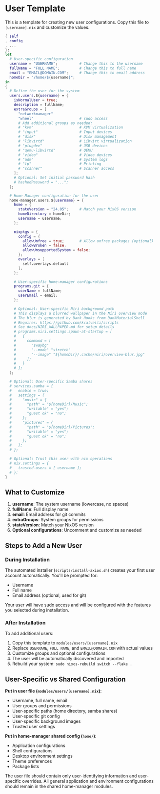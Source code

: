 # User Template

This is a template for creating new user configurations. Copy this file to `[username].nix` and customize the values.

```nix
{ self
, config
, ...
}:
let
  # User-specific configuration
  username = "USERNAME";          # Change this to the username
  fullName = "FULL NAME";         # Change this to full name
  email = "EMAIL@DOMAIN.COM";     # Change this to email address
  homeDir = "/home/${username}";
in
{
  # Define the user for the system
  users.users.${username} = {
    isNormalUser = true;
    description = fullName;
    extraGroups = [
      "networkmanager"
      "wheel"                     # sudo access
      # Add additional groups as needed:
      # "kvm"                     # KVM virtualization
      # "input"                   # Input devices
      # "disk"                    # Disk management
      # "libvirtd"                # Libvirt virtualization
      # "plugdev"                 # USB devices
      # "qemu-libvirtd"           # QEMU
      # "video"                   # Video devices
      # "adm"                     # System logs
      # "lp"                      # Printing
      # "scanner"                 # Scanner access
    ];
    # Optional: Set initial password hash
    # hashedPassword = "...";
  };

  # Home Manager configuration for the user
  home-manager.users.${username} = {
    home = {
      stateVersion = "24.05";     # Match your NixOS version
      homeDirectory = homeDir;
      username = username;
    };

    nixpkgs = {
      config = {
        allowUnfree = true;       # Allow unfree packages (optional)
        allowBroken = false;
        allowUnsupportedSystem = false;
      };
      overlays = [
        self.overlays.default
      ];
    };

    # User-specific home-manager configurations
    programs.git = {
      userName = fullName;
      userEmail = email;
    };

    # Optional: User-specific Niri background path
    # This displays a blurred wallpaper in the Niri overview mode
    # The blur is generated by Dank Hooks from DankMaterialShell
    # Requires: https://github.com/kcalvelli/scripts
    # See docs/NIRI_WALLPAPER.md for setup details
    # programs.niri.settings.spawn-at-startup = [
    #   { 
    #     command = [ 
    #       "swaybg" 
    #       "--mode" "stretch" 
    #       "--image" "${homeDir}/.cache/niri/overview-blur.jpg" 
    #     ]; 
    #   }
    # ];
  };

  # Optional: User-specific Samba shares
  # services.samba = {
  #   enable = true;
  #   settings = {
  #     "music" = {
  #       "path" = "${homeDir}/Music";
  #       "writable" = "yes";
  #       "guest ok" = "no";
  #     };
  #     "pictures" = {
  #       "path" = "${homeDir}/Pictures";
  #       "writable" = "yes";
  #       "guest ok" = "no";
  #     };
  #   };
  # };

  # Optional: Trust this user with nix operations
  # nix.settings = {
  #   trusted-users = [ username ];
  # };
}
```

## What to Customize

1. **username**: The system username (lowercase, no spaces)
2. **fullName**: Full display name
3. **email**: Email address for git commits
4. **extraGroups**: System groups for permissions
5. **stateVersion**: Match your NixOS version
6. **Optional configurations**: Uncomment and customize as needed

## Steps to Add a New User

### During Installation

The automated installer (`scripts/install-axios.sh`) creates your first user account automatically. You'll be prompted for:
- Username
- Full name  
- Email address (optional, used for git)

Your user will have sudo access and will be configured with the features you selected during installation.

### After Installation

To add additional users:

1. Copy this template to `modules/users/[username].nix`
2. Replace `USERNAME`, `FULL NAME`, and `EMAIL@DOMAIN.COM` with actual values
3. Customize groups and optional configurations
4. The user will be automatically discovered and imported
5. Rebuild your system: `sudo nixos-rebuild switch --flake .`

## User-Specific vs Shared Configuration

**Put in user file (`modules/users/[username].nix`):**
- Username, full name, email
- User groups and permissions
- User-specific paths (home directory, samba shares)
- User-specific git config
- User-specific background images
- Trusted user settings

**Put in home-manager shared config (`home/`):**
- Application configurations
- Shell configurations
- Desktop environment settings
- Theme preferences
- Package lists

The user file should contain only user-identifying information and user-specific overrides. All general application and environment configurations should remain in the shared home-manager modules.
